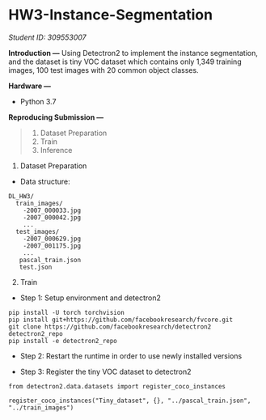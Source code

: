 # HW3-Instance-Segmentation

*Student ID: 309553007*

**Introduction —**
Using Detectron2 to implement the instance segmentation, and the dataset is tiny VOC dataset which contains only 1,349 training images, 100 test images with 20 common object classes.

**Hardware —**
* Python 3.7

**Reproducing Submission —**
> 1. Dataset Preparation
> 2. Train
> 3. Inference

1. Dataset Preparation
* Data structure:

```
DL_HW3/
  train_images/
    -2007_000033.jpg
    -2007_000042.jpg
    ...
  test_images/
    -2007_000629.jpg
    -2007_001175.jpg
    ...
   pascal_train.json
   test.json
```

2. Train
* Step 1: 
Setup environment and detectron2
```
pip install -U torch torchvision
pip install git+https://github.com/facebookresearch/fvcore.git
git clone https://github.com/facebookresearch/detectron2 detectron2_repo
pip install -e detectron2_repo
```

* Step 2: Restart the runtime in order to use newly installed versions

* Step 3: Register the tiny VOC dataset to detectron2
```
from detectron2.data.datasets import register_coco_instances

register_coco_instances("Tiny_dataset", {}, "../pascal_train.json", "../train_images")
```
